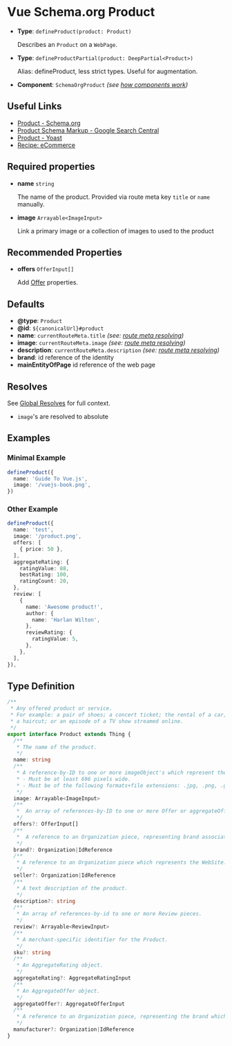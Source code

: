 # Vue Schema.org Product

- **Type**: `defineProduct(product: Product)`

  Describes an `Product` on a `WebPage`.

- **Type**: `defineProductPartial(product: DeepPartial<Product>)`

  Alias: defineProduct, less strict types. Useful for augmentation.

- **Component**: `SchemaOrgProduct` _(see [how components work](/components/))_

## Useful Links

- [Product - Schema.org](https://schema.org/Product)
- [Product Schema Markup - Google Search Central](https://developers.google.com/search/docs/advanced/structured-data/product)
- [Product - Yoast](https://developer.yoast.com/features/schema/pieces/product)
- [Recipe: eCommerce](/guide/recipes/e-commerce)



## Required properties

- **name** `string`

  The name of the product. Provided via route meta key `title` or `name` manually.


- **image**  `Arrayable<ImageInput>`

  Link a primary image or a collection of images to used to the product

## Recommended Properties

- **offers** `OfferInput[]`

  Add [Offer](https://schema.org/Offer) properties.


## Defaults

- **@type**: `Product`
- **@id**: `${canonicalUrl}#product`
- **name**: `currentRouteMeta.title` _(see: [route meta resolving](/guide/how-it-works.html#route-meta-resolving))_
- **image**: `currentRouteMeta.image` _(see: [route meta resolving](/guide/how-it-works.html#route-meta-resolving))_
- **description**: `currentRouteMeta.description` _(see: [route meta resolving](/guide/how-it-works.html#route-meta-resolving))_
- **brand**: id reference of the identity 
- **mainEntityOfPage** id reference of the web page


## Resolves

See [Global Resolves](/guide/how-it-works.html#global-resolves) for full context.

- `image`'s are resolved to absolute

## Examples

### Minimal Example

```ts
defineProduct({
  name: 'Guide To Vue.js',
  image: '/vuejs-book.png',
})
```

### Other Example

```ts
defineProduct({
  name: 'test',
  image: '/product.png',
  offers: [
    { price: 50 },
  ],
  aggregateRating: {
    ratingValue: 88,
    bestRating: 100,
    ratingCount: 20,
  },
  review: [
    {
      name: 'Awesome product!',
      author: {
        name: 'Harlan Wilton',
      },
      reviewRating: {
        ratingValue: 5,
      },
    },
  ],
}),
```



## Type Definition

```ts
/**
 * Any offered product or service.
 * For example: a pair of shoes; a concert ticket; the rental of a car;
 * a haircut; or an episode of a TV show streamed online.
 */
export interface Product extends Thing {
  /**
   * The name of the product.
   */
  name: string
  /**
   * A reference-by-ID to one or more imageObject's which represent the product.
   * - Must be at least 696 pixels wide.
   * - Must be of the following formats+file extensions: .jpg, .png, .gif ,or .webp.
   */
  image: Arrayable<ImageInput>
  /**
   *  An array of references-by-ID to one or more Offer or aggregateOffer pieces.
   */
  offers?: OfferInput[]
  /**
   *  A reference to an Organization piece, representing brand associated with the Product.
   */
  brand?: Organization|IdReference
  /**
   * A reference to an Organization piece which represents the WebSite.
   */
  seller?: Organization|IdReference
  /**
   * A text description of the product.
   */
  description?: string
  /**
   * An array of references-by-id to one or more Review pieces.
   */
  review?: Arrayable<ReviewInput>
  /**
   * A merchant-specific identifier for the Product.
   */
  sku?: string
  /**
   * An AggregateRating object.
   */
  aggregateRating?: AggregateRatingInput
  /**
   * An AggregateOffer object.
   */
  aggregateOffer?: AggregateOfferInput
  /**
   * A reference to an Organization piece, representing the brand which produces the Product.
   */
  manufacturer?: Organization|IdReference
}
```
